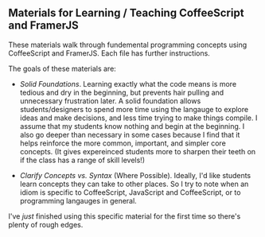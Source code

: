 ## Materials for Learning / Teaching CoffeeScript and FramerJS

These materials walk through fundemental programming concepts using CoffeeScript and FramerJS. 
Each file has further instructions.

The goals of these materials are:

- *Solid Foundations*. Learning exactly what the code means is more tedious and dry in the beginning, but prevents hair pulling and unnecessary frustration later. A solid foundation allows students/designers to spend more time using the langauge to explore ideas and make decisions, and less time trying to make things compile. I assume that my students know nothing and begin at the beginning. I also go deeper than necessary in some cases because I find that it helps reinforce the more common, important, and simpler core concepts. (It gives expereinced students more to sharpen their teeth on if the class has a range of skill levels!) 

- *Clarify Concepts vs. Syntax* (Where Possible). Ideally, I'd like students learn concepts they can take to other places. So I try to note when an idiom is specific to CoffeeScript, JavaScript and CoffeeScript, or to programming langauges in general.


I've _just_ finished using this specific material for the first time so there's plenty of rough edges.
